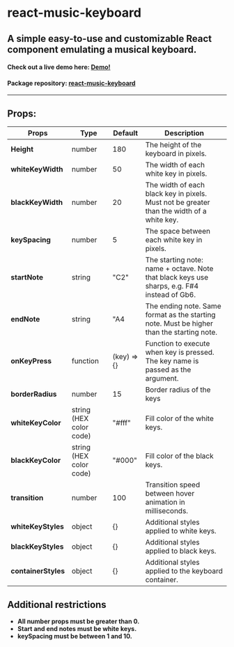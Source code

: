 # react-music-keyboard

## A simple easy-to-use and customizable React component emulating a musical keyboard.

#### Check out a live demo here: [Demo!](https://react-music-keyboard-demo.vercel.app/)
#### Package repository: [react-music-keyboard](https://github.com/ryan-zhu-music/react-music-keyboard)
---

## Props:

| **Props**           | **Type**                | **Default** | **Description**                                                                             |
| ------------------- | ----------------------- | ----------- | ------------------------------------------------------------------------------------------- |
| **Height**          | number                  | 180         | The height of the keyboard in pixels.                                                       |
| **whiteKeyWidth**   | number                  | 50          | The width of each white key in pixels.                                                      |
| **blackKeyWidth**   | number                  | 20          | The width of each black key in pixels. Must not be greater than the width of a white key.   |
| **keySpacing**      | number                  | 5           | The space between each white key in pixels.                                                 |
| **startNote**       | string                  | "C2"        | The starting note: name + octave. Note that black keys use sharps, e.g. F#4 instead of Gb6. |
| **endNote**         | string                  | "A4         | The ending note. Same format as the starting note. Must be higher than the starting note.   |
| **onKeyPress**      | function                | (key) => {} | Function to execute when key is pressed. The key name is passed as the argument.            |
| **borderRadius**    | number                  | 15          | Border radius of the keys                                                                   |
| **whiteKeyColor**   | string (HEX color code) | "#fff"      | Fill color of the white keys.                                                               |
| **blackKeyColor**   | string (HEX color code) | "#000"      | Fill color of the black keys.                                                               |
| **transition**      | number                  | 100         | Transition speed between hover animation in milliseconds.                                   |
| **whiteKeyStyles**  | object                  | {}          | Additional styles applied to white keys.                                                    |
| **blackKeyStyles**  | object                  | {}          | Additional styles applied to black keys.                                                    |
| **containerStyles** | object                  | {}          | Additional styles applied to the keyboard container.                                        |

## Additional restrictions

- **All number props must be greater than 0.**
- **Start and end notes must be white keys.**
- **keySpacing must be between 1 and 10.**
